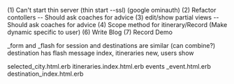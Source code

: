 (1) Can't start thin server (thin start --ssl) (google ominauth)
(2) Refactor contollers -- Should ask coaches for advice
(3) edit/show partial views -- Should ask coaches for advice
(4) Scope method for itinerary/Record (Make dynamic specific to user)
(6) Write Blog
(7) Record Demo

_form and _flash for session and destinations are similar (can combine?)
destination has flash message index, itineraries new, users show

selected_city.html.erb
itineraries.index.html.erb
events _event.html.erb
destination_index.html.erb